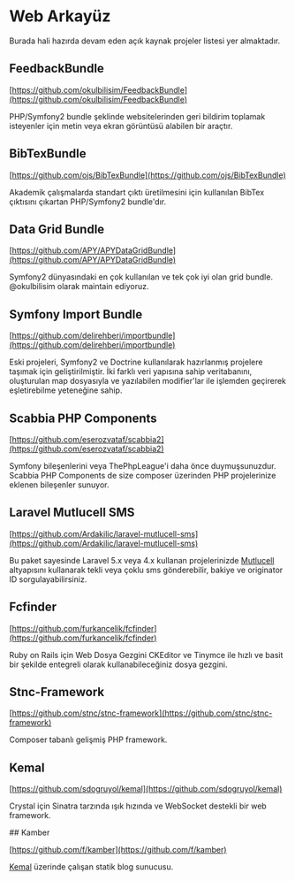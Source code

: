 # Web Arkayüz

Burada hali hazırda devam eden açık kaynak projeler listesi yer almaktadır.

## FeedbackBundle

[https://github.com/okulbilisim/FeedbackBundle](https://github.com/okulbilisim/FeedbackBundle)

PHP/Symfony2 bundle şeklinde websitelerinden geri bildirim toplamak isteyenler için metin veya ekran görüntüsü alabilen bir araçtır.

## BibTexBundle

[https://github.com/ojs/BibTexBundle](https://github.com/ojs/BibTexBundle)

Akademik çalışmalarda standart çıktı üretilmesini için kullanılan BibTex çıktısını çıkartan PHP/Symfony2 bundle'dır.

## Data Grid Bundle

[https://github.com/APY/APYDataGridBundle](https://github.com/APY/APYDataGridBundle)

Symfony2 dünyasındaki en çok kullanılan ve tek çok iyi olan grid bundle. @okulbilisim olarak maintain ediyoruz.

## Symfony Import Bundle

[https://github.com/delirehberi/importbundle](https://github.com/delirehberi/importbundle)

Eski projeleri, Symfony2 ve Doctrine kullanılarak hazırlanmış projelere taşımak için geliştirilmiştir. İki farklı veri yapısına sahip veritabanını, oluşturulan map dosyasıyla ve yazılabilen modifier'lar ile işlemden geçirerek eşletirebilme yeteneğine sahip.

## Scabbia PHP Components

[https://github.com/eserozvataf/scabbia2](https://github.com/eserozvataf/scabbia2)

Symfony bileşenlerini veya ThePhpLeague'i daha önce duymuşsunuzdur. Scabbia PHP Components de size composer üzerinden PHP projelerinize eklenen bileşenler sunuyor.

## Laravel Mutlucell SMS

[https://github.com/Ardakilic/laravel-mutlucell-sms](https://github.com/Ardakilic/laravel-mutlucell-sms)

Bu paket sayesinde Laravel 5.x veya 4.x kullanan projelerinizde [Mutlucell](http://www.mutlucell.com.tr/) altyapısını kullanarak tekli veya çoklu sms gönderebilir, bakiye ve originator ID sorgulayabilirsiniz. 

## Fcfinder

[https://github.com/furkancelik/fcfinder](https://github.com/furkancelik/fcfinder)

Ruby on Rails için Web Dosya Gezgini CKEditor ve Tinymce ile hızlı ve basit bir şekilde entegreli olarak kullanabileceğiniz dosya gezgini.

## Stnc-Framework

[https://github.com/stnc/stnc-framework](https://github.com/stnc/stnc-framework)

Composer tabanlı gelişmiş PHP framework.

## Kemal

[https://github.com/sdogruyol/kemal](https://github.com/sdogruyol/kemal)

Crystal için Sinatra tarzında ışık hızında ve WebSocket destekli bir web framework.

## Kamber

[https://github.com/f/kamber](https://github.com/f/kamber)

[Kemal](https://github.com/sdogruyol/kemal) üzerinde çalışan statik blog sunucusu.
